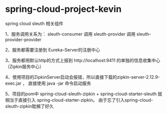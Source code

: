 # spring-cloud-project-kevin
spring cloud sleuth 相关组件

1、服务调用关系为： sleuth-consumer 调用 sleuth-provider 调用 sleuth-provider-provider

2、服务都需要注册到 Eureka-Server的注册中心

3、服务都用默认http的方式上报到 http://localhost:9411 的单独的信息收集中心（Zipkin服务中心）

4、使用项目的ZipkinServer启动会报错，所以直接下载的zipkin-server-2.12.9-exec.jar ， 直接使用 java -jar 命令启动服务

5、项目的pom中 spring-cloud-sleuth-zipkin + spring-cloud-starter-sleuth 就相当于直接引入 spring-cloud-starter-zipkin。 由于忘了引入spring-cloud-sleuth-zipkin耽搁了好久


   

